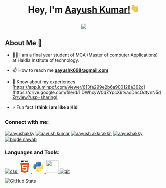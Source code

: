  # <p align="center">Hey, I'm <a href="https://aayushakky.github.io/profile/" target="_blank">Aayush Kumar!</a><img src="hi.gif" width="29px">
</p>

 <p align="center">

<img src="https://readme-typing-svg.herokuapp.com?lines=Welcome+to++my+GitHub+Profile!;Feel+free+to+Connect+with+me!;Thank+you!&font=Fira%20Code&center=true&width=380&height=50">

</p>

## About Me 🚀

- :man_student: I am a final year student of MCA (Master of computer Applications) at Haldia Institute of technology.

- 📫 How to reach me **aayushk698@gmail.com**

- 📄 Know about my experiences [https://app.luminpdf.com/viewer/613fa299e2b6a900128a362c](https://drive.google.com/file/d/1IDWhxyW0dZYpcX6tvaoDhcOdtvnN5dZr/view?usp=sharing)

- ⚡ Fun fact **I think i am like a Kid**

<h3 align="left">Connect with me:</h3>
<p align="left">
<a href="https://twitter.com/aayushakky" target="blank"><img align="center" src="https://raw.githubusercontent.com/rahuldkjain/github-profile-readme-generator/master/src/images/icons/Social/twitter.svg" alt="aayushakky" height="30" width="40" /></a>
<a href="https://linkedin.com/in/aayush kumar" target="blank"><img align="center" src="https://raw.githubusercontent.com/rahuldkjain/github-profile-readme-generator/master/src/images/icons/Social/linked-in-alt.svg" alt="aayush kumar" height="30" width="40" /></a>
<a href="https://fb.com/aayush akki(akki)" target="blank"><img align="center" src="https://raw.githubusercontent.com/rahuldkjain/github-profile-readme-generator/master/src/images/icons/Social/facebook.svg" alt="aayush akki(akki)" height="30" width="40" /></a>
<a href="https://instagram.com/aayushakky" target="blank"><img align="center" src="https://raw.githubusercontent.com/rahuldkjain/github-profile-readme-generator/master/src/images/icons/Social/instagram.svg" alt="aayushakky" height="30" width="40" /></a>
<a href="https://www.youtube.com/c/bigde nawab" target="blank"><img align="center" src="https://raw.githubusercontent.com/rahuldkjain/github-profile-readme-generator/master/src/images/icons/Social/youtube.svg" alt="bigde nawab" height="30" width="40" /></a>
</p>

<h3 align="left">Languages and Tools:</h3>
<p align="left"> <a href="https://www.w3schools.com/cpp/" target="_blank"> <img src="https://brandeps.com/logo-download/C/CSS-3-logo-vector-01.svg" alt="css" width="40" height="40"/> </a> <a href="https://www.w3.org/html/" target="_blank"> <img src="https://raw.githubusercontent.com/devicons/devicon/master/icons/html5/html5-original-wordmark.svg" alt="html5" width="40" height="40"/> </a> <a href="https://www.python.org" target="_blank"> <img src="https://raw.githubusercontent.com/devicons/devicon/master/icons/python/python-original.svg" alt="python" width="40" height="40"/> </a> <img src="https://upload.wikimedia.org/wikipedia/commons/thumb/9/9a/Visual_Studio_Code_1.35_icon.svg/1024px-Visual_Studio_Code_1.35_icon.svg.png" width="40" height="40"/><a href="https://git-scm.com/" target="_blank"> <img src="https://www.vectorlogo.zone/logos/git-scm/git-scm-icon.svg" alt="git" width="40" height="40"/> </a> </p>


![GitHub Stats](https://github-readme-stats.vercel.app/api?username=aayushakky&theme=radical)
